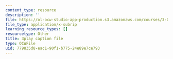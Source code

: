 ```yaml
---
content_type: resource
description: ''
file: https://ol-ocw-studio-app-production.s3.amazonaws.com/courses/3-091sc-introduction-to-solid-state-chemistry-fall-2010/779835d8eac190f1b77524e89e7ce793_2eLeU6-0W7E.srt
file_type: application/x-subrip
learning_resource_types: []
resourcetype: Other
title: 3play caption file
type: OCWFile
uid: 779835d8-eac1-90f1-b775-24e89e7ce793
---
```

